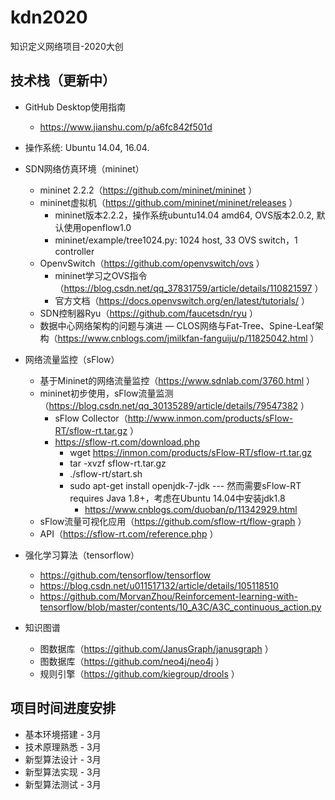 # kdn2020
知识定义网络项目-2020大创

## 技术栈（更新中）
- GitHub Desktop使用指南
  - https://www.jianshu.com/p/a6fc842f501d

- 操作系统: Ubuntu 14.04, 16.04.

- SDN网络仿真环境（mininet）
  - mininet 2.2.2（https://github.com/mininet/mininet ）
  - mininet虚拟机（https://github.com/mininet/mininet/releases ）
    - mininet版本2.2.2，操作系统ubuntu14.04 amd64, OVS版本2.0.2, 默认使用openflow1.0
    - mininet/example/tree1024.py: 1024 host, 33 OVS switch，1 controller
  - OpenvSwitch（https://github.com/openvswitch/ovs ）
    - mininet学习之OVS指令 （https://blog.csdn.net/qq_37831759/article/details/110821597 ）
    - 官方文档（https://docs.openvswitch.org/en/latest/tutorials/ ）
  - SDN控制器Ryu（https://github.com/faucetsdn/ryu ）
  - 数据中心网络架构的问题与演进 — CLOS网络与Fat-Tree、Spine-Leaf架构（https://www.cnblogs.com/jmilkfan-fanguiju/p/11825042.html ）

- 网络流量监控（sFlow）
  - 基于Mininet的网络流量监控（https://www.sdnlab.com/3760.html ）
  - mininet初步使用，sFlow流量监测（https://blog.csdn.net/qq_30135289/article/details/79547382 ）
    - sFlow Collector（http://www.inmon.com/products/sFlow-RT/sflow-rt.tar.gz ）
    - https://sflow-rt.com/download.php
      - wget https://inmon.com/products/sFlow-RT/sflow-rt.tar.gz
      - tar -xvzf sflow-rt.tar.gz
      - ./sflow-rt/start.sh
      - sudo apt-get install openjdk-7-jdk --- 然而需要sFlow-RT requires Java 1.8+，考虑在Ubuntu 14.04中安装jdk1.8
        - https://www.cnblogs.com/duoban/p/11342929.html
  - sFlow流量可视化应用（https://github.com/sflow-rt/flow-graph ）
  - API（https://sflow-rt.com/reference.php ）

- 强化学习算法（tensorflow）
  - https://github.com/tensorflow/tensorflow
  - https://blog.csdn.net/u011517132/article/details/105118510
  - https://github.com/MorvanZhou/Reinforcement-learning-with-tensorflow/blob/master/contents/10_A3C/A3C_continuous_action.py

- 知识图谱
  - 图数据库（https://github.com/JanusGraph/janusgraph ）
  - 图数据库（https://github.com/neo4j/neo4j ）
  - 规则引擎（https://github.com/kiegroup/drools ）

## 项目时间进度安排
- 基本环境搭建 - 3月
- 技术原理熟悉 - 3月
- 新型算法设计 - 3月
- 新型算法实现 - 3月
- 新型算法测试 - 3月
